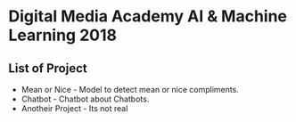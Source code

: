 # Digital Media Academy AI & Machine Learning 2018
## List of Project 
* Mean or Nice - Model to detect mean or nice compliments.
* Chatbot - Chatbot about Chatbots.
* Anotheir Project - Its not real
